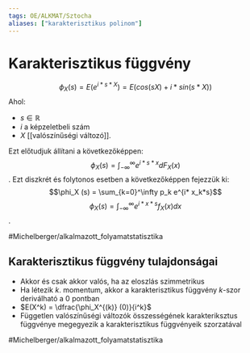 ```yaml
---
tags: OE/ALKMAT/Sztocha 
aliases: ["karakterisztikus polinom"]
---
```


# Karakterisztikus függvény
$$\phi_X(s) = E(e^{i*s*X}) = E(cos(sX) + i*sin(s*X))$$
Ahol:
- $s \in \mathbb{R}$
- $i$ a képzeletbeli szám
- $X$ [[valószínűségi változó]].

Ezt előtudjuk állítani a következőképpen:
$$\phi_X(s) = \int_{- \infty}^\infty e^{i*s*x} dF_X (x)$$.
Ezt diszkrét és folytonos esetben a következőképpen fejezzük ki:
$$\phi_X (s) = \sum_{k=0}^\infty p_k e^{i* x_k*s}$$
$$\phi_X(s) = \int_{- \infty}^\infty e^{i*x*s} f_X(x)dx$$.

#Michelberger/alkalmazott_folyamatstatisztika 
## Karakterisztikus függvény tulajdonságai
- Akkor és csak akkor valós, ha az eloszlás szimmetrikus
- Ha létezik $k$. momentum, akkor a karakterisztikus függvény $k$-szor deriválható a $0$ pontban
- $E(X^k) = \dfrac{\phi_X^{(k)} (0)}{i^k}$
- Független valószínűségi változók összességének karakteriksztus függvénye megegyezik a karakterisztikus függvényeik szorzatával

#Michelberger/alkalmazott_folyamatstatisztika 